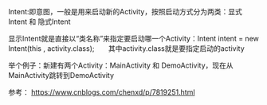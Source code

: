 Intent:即意图，一般是用来启动新的Activity，按照启动方式分为两类：显式Intent 和 隐式Intent

显示Intent就是直接以“类名称”来指定要启动哪一个Activity：Intent intent = new Intent(this , activity.class);　　其中activity.class就是要指定启动的activity

举个例子：新建有两个Activity：MainActivity 和 DemoActivity，现在从MainActivity跳转到DemoActivity



参考：
https://www.cnblogs.com/chenxd/p/7819251.html
